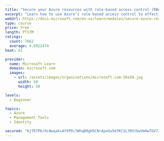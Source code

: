 ```yaml
---
title: "Secure your Azure resources with role-based access control (RBAC)"
excerpt: "Learn how to use Azure’s role-based access control to effectively manage your team’s access to Azure resources."
webUrl: https://docs.microsoft.com/en-us/learn/modules/secure-azure-resources-with-rbac/
type: course
price: Free
length: PT37M
ratings:
  count: 7662
  average: 4.6922474
heat: 61

provider:
  name: Microsoft Learn
  domain: microsoft.com
  images:
    - url: /assets/images/organizations/microsoft.com-50x50.jpg
      width: 50
      height: 50

levels:
  - Beginner

topics:
  - Azure
  - Management Tools
  - Identity

secured: "KjTR7P6/hLNwqaksAYXPDi7WhqB9gH5CNrApoUu56fKC2L39StbwVmHwTGV7JN0azTQgWcgWCBUEZQ50GbVSTLGPH3nHhhiZj7I5uc5ESwHPXg169G5O1OXG/jHxOKe+0D82CzrjB1tPiuGnzMY2MPwUTFtZumFje+s617BITvkm80zJWNqJON+BoAw/hhXC/lh1DnNdHeFhFEOWR8M3HGgUa+Mso1jX+vuKRsm7n9h16R17i8A3C1r6OtZbbcKypEe0tVPnFt1kUWeWuxvDWMAxNMVcq+bUUO2vNwgnzC2dI8kb9Vc0P0imtVMPeNbORHAtGDLbINgoeRIrtPDMv7LrUu67A/QV9Vx+ioGzoKf+hG0u8qk2xTP5V4jU+iykeec9HbHDpDA+Q7p3VeB5GxCkw2tehq89JR1JJpujapo=;QdQWi4jFsXbtElQtVywTQg=="
---
```


